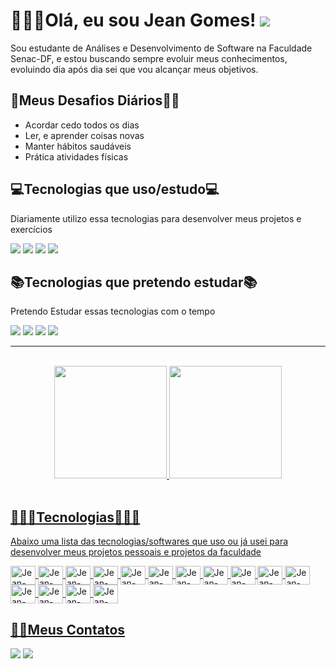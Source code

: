 <h1>👨🏽‍💻Olá, eu sou Jean Gomes! <img src="https://www.gifs-animados.net/mundo/universo004.gif"></h1>
<p>Sou estudante de Análises e Desenvolvimento de Software na Faculdade Senac-DF, e estou buscando sempre evoluir meus conhecimentos, evoluindo dia após dia sei que vou alcançar meus objetivos.</p>
<h2>🏁Meus Desafios Diários💪🏽</h2>
<ul>
  <li>Acordar cedo todos os dias</li>
  <li>Ler, e aprender coisas novas</li>
  <li>Manter hábitos saudáveis</li>
  <li>Prática atividades físicas</li>
</ul>
<h2>💻Tecnologias que uso/estudo💻</h2>
<p>Diariamente utilizo essa tecnologias para desenvolver meus projetos e exercícios</p>
<div>
  <a target="_blank"><img src="https://img.shields.io/badge/HTML-239120?style=for-the-badge&logo=html5&logoColor=white" target="_blank"></a>
  <a target="_blank"><img src="https://img.shields.io/badge/CSS-239120?&style=for-the-badge&logo=css3&logoColor=white" target="_blank"></a>
  <a target="_blank"><img src="https://img.shields.io/badge/JavaScript-F7DF1E?style=for-the-badge&logo=javascript&logoColor=black" target="_blank"></a>
  <a target="_blank"><img src="https://img.shields.io/badge/PHP-777BB4?style=for-the-badge&logo=php&logoColor=white" target="_blank"></a>
</div>

<h2>📚Tecnologias que pretendo estudar📚</h2>
<p>Pretendo Estudar essas tecnologias com o tempo</p>
<div>
  <a target="_blank"><img src="https://img.shields.io/badge/TypeScript-007ACC?style=for-the-badge&logo=typescript&logoColor=white" target="_blank"></a>
  <a target="_blank"><img src="https://img.shields.io/badge/Angular-DD0031?style=for-the-badge&logo=angular&logoColor=white" target="_blank"></a>
  <a target="_blank"><img src="https://img.shields.io/badge/React-20232A?style=for-the-badge&logo=react&logoColor=61DAFB" target="_blank"></a>
  <a target="_blank"><img src="https://img.shields.io/badge/Node.js-43853D?style=for-the-badge&logo=node.js&logoColor=white" target="_blank"></a>
</div>
<hr><br>
<div align="center">
  <a href="https://github.com/jeangomes13">
  <img height="180em" src="https://github-readme-stats.vercel.app/api?username=jeangomes13&show_icons=true&theme=dark&include_all_commits=true&count_private=true"/>
  <img height="180em" src="https://github-readme-stats.vercel.app/api/top-langs/?username=jeangomes13&layout=compact&langs_count=7&theme=dark"/>
</div>
<div style="display: inline_block"><br>
  <h2>👨🏽‍💻Tecnologias👨🏽‍💻</h2>
  <p>Abaixo uma lista das tecnologias/softwares que uso ou já usei para desenvolver meus projetos pessoais e projetos da faculdade</p>
    <img align="center" alt="Jean-HTML" height="30" width="40" src="https://cdn.jsdelivr.net/gh/devicons/devicon/icons/html5/html5-original.svg">
  <img align="center" alt="Jean-CSS" height="30" width="40" src="https://cdn.jsdelivr.net/gh/devicons/devicon/icons/css3/css3-original.svg">
  <img align="center" alt="Jean-JavaScript" height="30" width="40" src="https://cdn.jsdelivr.net/gh/devicons/devicon/icons/javascript/javascript-original.svg">
  <img align="center" alt="Jean-PHP" height="30" width="40" src="https://cdn.jsdelivr.net/gh/devicons/devicon/icons/php/php-original.svg">
  <img align="center" alt="Jean-MySql" height="30" width="40" src="https://cdn.jsdelivr.net/gh/devicons/devicon/icons/mysql/mysql-original-wordmark.svg">
  <img align="center" alt="Jean-Bootstrap" height="30" width="40" src="https://cdn.jsdelivr.net/gh/devicons/devicon/icons/bootstrap/bootstrap-plain-wordmark.svg" />
  <img align="center" alt="Jean-Google" height="30" width="40" src="https://cdn.jsdelivr.net/gh/devicons/devicon/icons/chrome/chrome-original.svg">
  <img align="center" alt="Jean-Git" height="30" width="40" src="https://cdn.jsdelivr.net/gh/devicons/devicon/icons/git/git-original-wordmark.svg"> 
  <img align="center" alt="Jean-GitHub" height="30" width="40" src="https://cdn.jsdelivr.net/gh/devicons/devicon/icons/github/github-original-wordmark.svg">
  <img align="center" alt="Jean-Moodle" height="30" width="40" src="https://cdn.jsdelivr.net/gh/devicons/devicon/icons/moodle/moodle-original.svg">
  <img align="center" alt="Jean-NodeJS" height="30" width="40" src="https://cdn.jsdelivr.net/gh/devicons/devicon/icons/nodejs/nodejs-original.svg">
  <img align="center" alt="Jean-Python" height="30" width="40" src="https://cdn.jsdelivr.net/gh/devicons/devicon/icons/python/python-original-wordmark.svg">
  <img align="center" alt="Jean-VScode" height="30" width="40" src="https://cdn.jsdelivr.net/gh/devicons/devicon/icons/vscode/vscode-original.svg">
  <img align="center" alt="Jean-VScode" height="30" width="40" src="https://cdn.jsdelivr.net/gh/devicons/devicon/icons/java/java-original.svg">
  <img align="center" alt="Jean-VScode" height="30" width="40" src="https://cdn.jsdelivr.net/gh/devicons/devicon/icons/arduino/arduino-original-wordmark.svg">
  </divv>
   <h2>🤳🏽Meus Contatos</h2>
  <a href = "mailto:sjean7681@gmail.com"><img src="https://img.shields.io/badge/Gmail-D14836?style=for-the-badge&logo=gmail&logoColor=white" destino ="_blank"></a>
  <a href="https://www.linkedin.com/in/jean-gomes-99027b173" target="_blank"><img src="https://img.shields.io/badge/LinkedIn-0077B5?style=for-the-badge&logo=linkedin&logoColor=white" target="_blank"></a>
</div>
